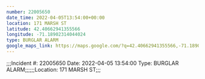 ```yaml
---
number: 22005650
date_time: 2022-04-05T13:54:00+00:00
location: 171 MARSH ST
latitude: 42.40662941355566
longitude: -71.18902314044024
type: BURGLAR ALARM
google_maps_link: https://maps.google.com/?q=42.40662941355566,-71.18902314044024
---
```


;;;Incident #: 22005650   Date: 2022-04-05 13:54:00   Type: BURGLAR ALARM;;;;;;Location: 171 MARSH ST;;;
